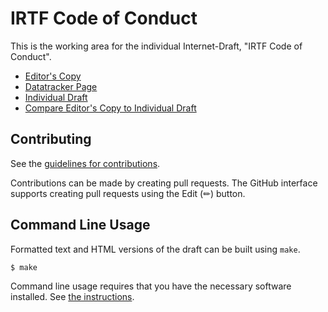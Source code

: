 # IRTF Code of Conduct

This is the working area for the individual Internet-Draft, "IRTF Code of Conduct".

* [Editor's Copy](https://irtf-chair.github.io/code-of-coduct/#go.draft-perkins-irtf-code-of-conduct.html)
* [Datatracker Page](https://datatracker.ietf.org/doc/draft-perkins-irtf-code-of-conduct)
* [Individual Draft](https://datatracker.ietf.org/doc/html/draft-perkins-irtf-code-of-conduct)
* [Compare Editor's Copy to Individual Draft](https://irtf-chair.github.io/code-of-coduct/#go.draft-perkins-irtf-code-of-conduct.diff)


## Contributing

See the
[guidelines for contributions](https://github.com/irtf-chair/code-of-coduct/blob/main/CONTRIBUTING.md).

Contributions can be made by creating pull requests.
The GitHub interface supports creating pull requests using the Edit (✏) button.


## Command Line Usage

Formatted text and HTML versions of the draft can be built using `make`.

```sh
$ make
```

Command line usage requires that you have the necessary software installed.  See
[the instructions](https://github.com/martinthomson/i-d-template/blob/main/doc/SETUP.md).

